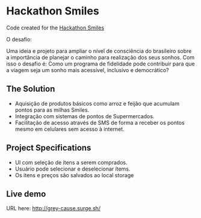 # Hackathon Smiles

Code created for the [Hackathon Smiles](https://www.hackathonsmiles.com.br/)

O desafio:

Uma ideia e projeto para ampliar o nível de consciência do brasileiro sobre a importância de planejar o caminho para realização dos seus sonhos.
Com isso o desafio é: Como um programa de fidelidade pode contribuir para que a viagem seja um sonho mais acessível, inclusivo e democrático?

## The Solution

- Aquisição de produtos básicos como arroz e feijão que acumulam pontos para as milhas Smiles.​
- Integração com sistemas de pontos de Supermercados.​
- Facilitação de acesso através de SMS de forma a receber os pontos mesmo em celulares sem acesso à internet.

## Project Specifications

- UI com seleção de ítens a serem comprados.
- Usuário pode selecionar e deselecionar ítems.
- Os itens e preços são salvados ao local storage

## Live demo

URL here: http://grey-cause.surge.sh/
